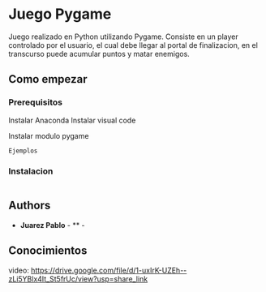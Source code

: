 # Juego Pygame

Juego realizado en Python utilizando Pygame. Consiste en un player controlado por el usuario, el cual debe llegar al portal de finalizacion, en el transcurso puede acumular puntos y matar enemigos. 

## Como empezar

### Prerequisitos
Instalar Anaconda
Instalar visual code

Instalar modulo pygame


```
Ejemplos
```

### Instalacion

```

```




## Authors

* **Juarez Pablo** - ** - [](https://github.com/juarezpablo)





## Conocimientos


video: https://drive.google.com/file/d/1-uxIrK-UZEh--zLi5YBlx4It_St5frUc/view?usp=share_link
